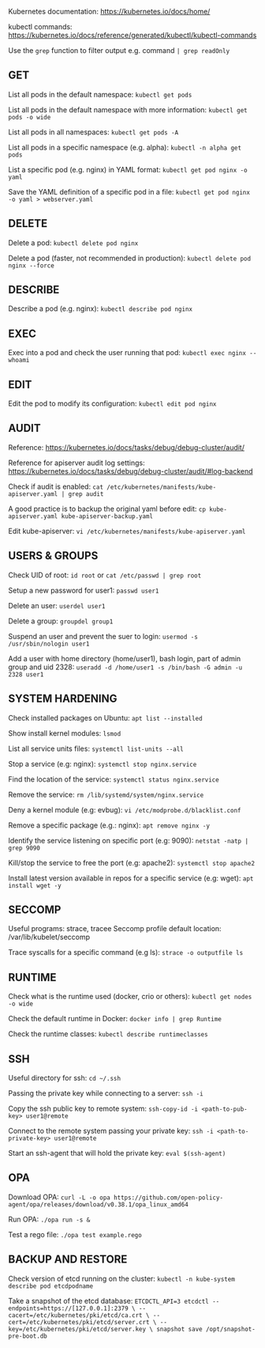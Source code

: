 Kubernetes documentation: https://kubernetes.io/docs/home/

kubectl commands: https://kubernetes.io/docs/reference/generated/kubectl/kubectl-commands

Use the `grep` function to filter output e.g. command `| grep readOnly`

## GET

List all pods in the default namespace: `kubectl get pods`

List all pods in the default namespace with more information: `kubectl get pods -o wide`

List all pods in all namespaces: `kubectl get pods -A`

List all pods in a specific namespace (e.g. alpha): `kubectl -n alpha get pods`

List a specific pod (e.g. nginx) in YAML format: `kubectl get pod nginx -o yaml`

Save the YAML definition of a specific pod in a file: `kubectl get pod nginx -o yaml > webserver.yaml`

## DELETE

Delete a pod: `kubectl delete pod nginx`

Delete a pod (faster, not recommended in production): `kubectl delete pod nginx --force`

## DESCRIBE

Describe a pod (e.g. nginx): `kubectl describe pod nginx`

## EXEC

Exec into a pod and check the user running that pod: `kubectl exec nginx -- whoami`

## EDIT

Edit the pod to modify its configuration: `kubectl edit pod nginx`

## AUDIT

Reference: https://kubernetes.io/docs/tasks/debug/debug-cluster/audit/

Reference for apiserver audit log settings: https://kubernetes.io/docs/tasks/debug/debug-cluster/audit/#log-backend

Check if audit is enabled: `cat /etc/kubernetes/manifests/kube-apiserver.yaml | grep audit`

A good practice is to backup the original yaml before edit: `cp kube-apiserver.yaml kube-apiserver-backup.yaml`

Edit kube-apiserver: `vi /etc/kubernetes/manifests/kube-apiserver.yaml`

## USERS & GROUPS

Check UID of root: `id root` or `cat /etc/passwd | grep root`

Setup a new password for user1: `passwd user1`

Delete an user: `userdel user1`

Delete a group: `groupdel group1`

Suspend an user and prevent the suer to login: `usermod -s /usr/sbin/nologin user1`

Add a user with home directory (home/user1), bash login, part of admin group and uid 2328:
`useradd -d /home/user1 -s /bin/bash -G admin -u 2328 user1`

## SYSTEM HARDENING

Check installed packages on Ubuntu: `apt list --installed`

Show install kernel modules: `lsmod`

List all service units files: `systemctl list-units --all`

Stop a service (e.g: nginx): `systemctl stop nginx.service`

Find the location of the service: `systemctl status nginx.service`

Remove the service: `rm /lib/systemd/system/nginx.service`

Deny a kernel module (e.g: evbug): `vi /etc/modprobe.d/blacklist.conf`

Remove a specific package (e.g.: nginx): `apt remove nginx -y`

Identify the service listening on specific port (e.g: 9090): `netstat -natp | grep 9090`

Kill/stop the service to free the port (e.g: apache2): `systemctl stop apache2`

Install latest version available in repos for a specific service (e.g: wget): `apt install wget -y`

## SECCOMP

Useful programs: strace, tracee
Seccomp profile default location: /var/lib/kubelet/seccomp

Trace syscalls for a specific command (e.g ls): `strace -o outputfile ls`

## RUNTIME

Check what is the runtime used (docker, crio or others): `kubectl get nodes -o wide`

Check the default runtime in Docker: `docker info | grep Runtime`

Check the runtime classes: `kubectl describe runtimeclasses`

## SSH

Useful directory for ssh: `cd ~/.ssh` 

Passing the private key while connecting to a server: `ssh -i`

Copy the ssh public key to remote system: `ssh-copy-id -i <path-to-pub-key> user1@remote`

Connect to the remote system passing your private key: `ssh -i <path-to-private-key> user1@remote`

Start an ssh-agent that will hold the private key: `eval $(ssh-agent)`

## OPA

Download OPA: `curl -L -o opa https://github.com/open-policy-agent/opa/releases/download/v0.38.1/opa_linux_amd64`

Run OPA: `./opa run -s &`

Test a rego file: `./opa test example.rego`

## BACKUP AND RESTORE

Check version of etcd running on the cluster: `kubectl -n kube-system describe pod etcdpodname`

Take a snapshot of the etcd database: `ETCDCTL_API=3 etcdctl --endpoints=https://[127.0.0.1]:2379 \
--cacert=/etc/kubernetes/pki/etcd/ca.crt \
--cert=/etc/kubernetes/pki/etcd/server.crt \
--key=/etc/kubernetes/pki/etcd/server.key \
snapshot save /opt/snapshot-pre-boot.db`





